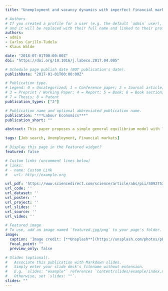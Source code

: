 ```yaml
---
title: "Unemployment and vacancy dynamics with imperfect financial markets"

# Authors
# If you created a profile for a user (e.g. the default `admin` user), write the username (folder name) here 
# and it will be replaced with their full name and linked to their profile.
authors:
- admin
- Carlos Carillo-Tudela
- Klaus Wälde

date: "2018-07-01T00:00:00Z"
doi: "https://doi.org/10.1016/j.labeco.2017.04.005"

# Schedule page publish date (NOT publication's date).
publishDate: "2017-01-01T00:00:00Z"

# Publication type.
# Legend: 0 = Uncategorized; 1 = Conference paper; 2 = Journal article;
# 3 = Preprint / Working Paper; 4 = Report; 5 = Book; 6 = Book section;
# 7 = Thesis; 8 = Patent
publication_types: ["2"]

# Publication name and optional abbreviated publication name.
publication: "***Labour Economics***"
publication_short: "" 

abstract: This paper proposes a simple general equilibrium model with labour market frictions and an imperfect financial market. The aim of the paper is to analyse the transitional dynamics of unemployment and vacancies when financial constraints are in place. We model the financial sector as a monopolistically competitive banking sector that intermediates financial capital between firms. This structure implies a per period financial resource constraint which has a closed form solution and describes the transition path of unemployment and vacancies to their steady state values. We show that the transition path crucially depends on the degree of wage flexibility. When wages do not depend on the unemployment rate the transition path is always downward sloping. This implies unemployment and vacancies adjust in opposite directions as observed in the data. When calibrating the model to the Great Recession and its aftermath we find that the lack of an improvement in the financial sector's effectiveness to intermediate resources played a crucial role in the slow recovery of the labour market.

tags: [Job search, Unemployment, Financial markets]

# Display this page in the Featured widget?
featured: false

# Custom links (uncomment lines below)
# links:
# - name: Custom Link
#   url: http://example.org

url_pdf: 'https://www.sciencedirect.com/science/article/abs/pii/S0927537117302348'
url_code: ''
url_dataset: ''
url_poster: ''
url_project: ''
url_slides: ''
url_source: ''
url_video: ''

# Featured image
# To use, add an image named `featured.jpg/png` to your page's folder. 
image:
  caption: 'Image credit: [**Unsplash**](https://unsplash.com/photos/pLCdAaMFLTE)'
  focal_point: ""
  preview_only: false

# Slides (optional).
#   Associate this publication with Markdown slides.
#   Simply enter your slide deck's filename without extension.
#   E.g. `slides: "example"` references `content/slides/example/index.md`.
#   Otherwise, set `slides: ""`.
slides: ""
---
```


